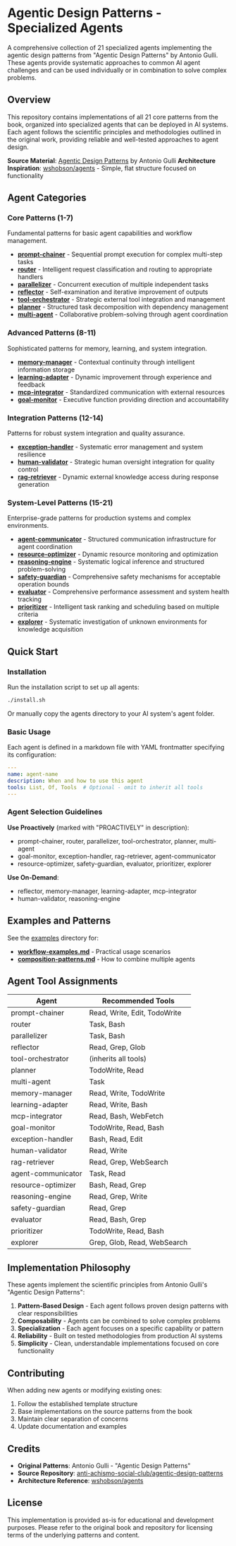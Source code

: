 # Agentic Design Patterns - Specialized Agents

A comprehensive collection of 21 specialized agents implementing the agentic design patterns from "Agentic Design Patterns" by Antonio Gulli. These agents provide systematic approaches to common AI agent challenges and can be used individually or in combination to solve complex problems.

## Overview

This repository contains implementations of all 21 core patterns from the book, organized into specialized agents that can be deployed in AI systems. Each agent follows the scientific principles and methodologies outlined in the original work, providing reliable and well-tested approaches to agent design.

**Source Material**: [Agentic Design Patterns](https://github.com/anti-achismo-social-club/agentic-design-patterns) by Antonio Gulli
**Architecture Inspiration**: [wshobson/agents](https://github.com/wshobson/agents) - Simple, flat structure focused on functionality

## Agent Categories

### Core Patterns (1-7)
Fundamental patterns for basic agent capabilities and workflow management.

- **[prompt-chainer](agents/prompt-chainer.md)** - Sequential prompt execution for complex multi-step tasks
- **[router](agents/router.md)** - Intelligent request classification and routing to appropriate handlers
- **[parallelizer](agents/parallelizer.md)** - Concurrent execution of multiple independent tasks
- **[reflector](agents/reflector.md)** - Self-examination and iterative improvement of outputs
- **[tool-orchestrator](agents/tool-orchestrator.md)** - Strategic external tool integration and management
- **[planner](agents/planner.md)** - Structured task decomposition with dependency management
- **[multi-agent](agents/multi-agent.md)** - Collaborative problem-solving through agent coordination

### Advanced Patterns (8-11)
Sophisticated patterns for memory, learning, and system integration.

- **[memory-manager](agents/memory-manager.md)** - Contextual continuity through intelligent information storage
- **[learning-adapter](agents/learning-adapter.md)** - Dynamic improvement through experience and feedback
- **[mcp-integrator](agents/mcp-integrator.md)** - Standardized communication with external resources
- **[goal-monitor](agents/goal-monitor.md)** - Executive function providing direction and accountability

### Integration Patterns (12-14)
Patterns for robust system integration and quality assurance.

- **[exception-handler](agents/exception-handler.md)** - Systematic error management and system resilience
- **[human-validator](agents/human-validator.md)** - Strategic human oversight integration for quality control
- **[rag-retriever](agents/rag-retriever.md)** - Dynamic external knowledge access during response generation

### System-Level Patterns (15-21)
Enterprise-grade patterns for production systems and complex environments.

- **[agent-communicator](agents/agent-communicator.md)** - Structured communication infrastructure for agent coordination
- **[resource-optimizer](agents/resource-optimizer.md)** - Dynamic resource monitoring and optimization
- **[reasoning-engine](agents/reasoning-engine.md)** - Systematic logical inference and structured problem-solving
- **[safety-guardian](agents/safety-guardian.md)** - Comprehensive safety mechanisms for acceptable operation bounds
- **[evaluator](agents/evaluator.md)** - Comprehensive performance assessment and system health tracking
- **[prioritizer](agents/prioritizer.md)** - Intelligent task ranking and scheduling based on multiple criteria
- **[explorer](agents/explorer.md)** - Systematic investigation of unknown environments for knowledge acquisition

## Quick Start

### Installation

Run the installation script to set up all agents:

```bash
./install.sh
```

Or manually copy the agents directory to your AI system's agent folder.

### Basic Usage

Each agent is defined in a markdown file with YAML frontmatter specifying its configuration:

```yaml
---
name: agent-name
description: When and how to use this agent
tools: List, Of, Tools  # Optional - omit to inherit all tools
---
```

### Agent Selection Guidelines

**Use Proactively** (marked with "PROACTIVELY" in description):
- prompt-chainer, router, parallelizer, tool-orchestrator, planner, multi-agent
- goal-monitor, exception-handler, rag-retriever, agent-communicator
- resource-optimizer, safety-guardian, evaluator, prioritizer, explorer

**Use On-Demand**:
- reflector, memory-manager, learning-adapter, mcp-integrator
- human-validator, reasoning-engine

## Examples and Patterns

See the [examples](examples/) directory for:
- **[workflow-examples.md](examples/workflow-examples.md)** - Practical usage scenarios
- **[composition-patterns.md](examples/composition-patterns.md)** - How to combine multiple agents

## Agent Tool Assignments

| Agent | Recommended Tools |
|-------|------------------|
| prompt-chainer | Read, Write, Edit, TodoWrite |
| router | Task, Bash |
| parallelizer | Task, Bash |
| reflector | Read, Grep, Glob |
| tool-orchestrator | (inherits all tools) |
| planner | TodoWrite, Read |
| multi-agent | Task |
| memory-manager | Read, Write, TodoWrite |
| learning-adapter | Read, Write, Bash |
| mcp-integrator | Read, Bash, WebFetch |
| goal-monitor | TodoWrite, Read, Bash |
| exception-handler | Bash, Read, Edit |
| human-validator | Read, Write |
| rag-retriever | Read, Grep, WebSearch |
| agent-communicator | Task, Read |
| resource-optimizer | Bash, Read, Grep |
| reasoning-engine | Read, Grep, Write |
| safety-guardian | Read, Grep |
| evaluator | Read, Bash, Grep |
| prioritizer | TodoWrite, Read, Bash |
| explorer | Grep, Glob, Read, WebSearch |

## Implementation Philosophy

These agents implement the scientific principles from Antonio Gulli's "Agentic Design Patterns":

1. **Pattern-Based Design** - Each agent follows proven design patterns with clear responsibilities
2. **Composability** - Agents can be combined to solve complex problems
3. **Specialization** - Each agent focuses on a specific capability or pattern
4. **Reliability** - Built on tested methodologies from production AI systems
5. **Simplicity** - Clean, understandable implementations focused on core functionality

## Contributing

When adding new agents or modifying existing ones:

1. Follow the established template structure
2. Base implementations on the source patterns from the book
3. Maintain clear separation of concerns
4. Update documentation and examples

## Credits

- **Original Patterns**: Antonio Gulli - "Agentic Design Patterns"
- **Source Repository**: [anti-achismo-social-club/agentic-design-patterns](https://github.com/anti-achismo-social-club/agentic-design-patterns)
- **Architecture Reference**: [wshobson/agents](https://github.com/wshobson/agents)

## License

This implementation is provided as-is for educational and development purposes. Please refer to the original book and repository for licensing terms of the underlying patterns and content.